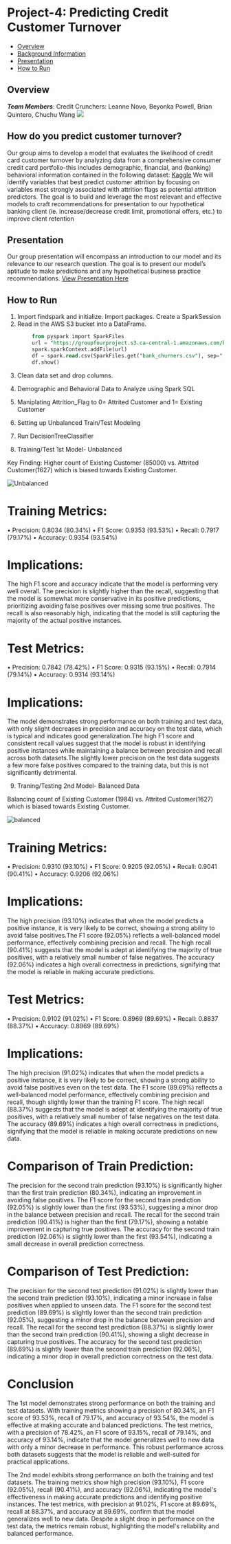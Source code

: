 # Project-4: Predicting Credit Customer Turnover

* <a href='#overview'>Overview</a></br>
* <a href='#background-information'>Background Information</a></br>
* <a href='#presentation'>Presentation</a><br/>
* <a href='#how-to-run'>How to Run</a><br/>




## Overview
<strong><i>Team Members</i></strong>: Credit Crunchers: Leanne Novo, Beyonka Powell, Brian Quintero, Chuchu Wang 
<img src="https://github.com/lgnovo/Project-4/blob/leanne/Image.png?raw=true">


##  How do you predict customer turnover?
Our group aims to develop a model that evaluates the likelihood of credit card customer turnover by analyzing data from a comprehensive consumer credit card portfolio-this includes demographic, financial, and (banking) behavioral information contained in the following dataset:
 <a href="https://www.kaggle.com/datasets/thedevastator/predicting-credit-card-customer-attrition-with-m">Kaggle</a> 
We will identify variables that best predict customer attrition by focusing on variables most strongly associated with attrition flags as potential attrition predictors. The goal is to build and leverage the most relevant and effective models to craft recommendations for presentation to our hypothetical banking client (ie. increase/decrease credit limit, promotional offers, etc.) to improve client retention


## Presentation
Our group presentation will encompass an introduction to our model and its relevance to our research question. The goal is to present our model’s aptitude to make predictions and any hypothetical business practice recommendations.
[View Presentation Here](https://docs.google.com/presentation/d/1iTG4Il5VhoeqTq4OCIaFIKuo9iCqtARKabFU-kqVb3Y/edit#slide=id.p)


## How to Run
1. Import findspark and initialize. Import packages. Create a SparkSession
2. Read in the AWS S3 bucket into a DataFrame.
```sql
        from pyspark import SparkFiles
        url = "https://groupfourproject.s3.ca-central-1.amazonaws.com/bank_churners.csv"
        spark.sparkContext.addFile(url)
        df = spark.read.csv(SparkFiles.get("bank_churners.csv"), sep=",", header=True, ignoreLeadingWhiteSpace=True)
        df.show()
```
3. Clean data set and drop columns.
  
4. Demographic and Behavioral Data to Analyze using Spark SQL

5. Maniplating Attrition_Flag to 0= Attrited Customer and 1= Existing Customer

6. Setting up Unbalanced Train/Test Modeling

7. Run DecisionTreeClassifier
   
8. Training/Test 1st Model- Unbalanced

Key Finding: Higher count of Existing Customer (85000) vs. Attrited Customer(1627) which is biased towards Existing Customer.

![Unbalanced](https://github.com/lgnovo/Project-4/assets/111611012/517864ac-e64d-455e-99a9-0026c51dfd9e)

# Training Metrics:
•	Precision: 0.8034 (80.34%)
•	F1 Score: 0.9353 (93.53%)
•	Recall: 0.7917 (79.17%)
•	Accuracy: 0.9354 (93.54%)

# Implications:

The high F1 score and accuracy indicate that the model is performing very well overall. The precision is slightly higher than the recall, suggesting that the model is somewhat more conservative in its positive predictions, prioritizing avoiding false positives over missing some true positives. The recall is also reasonably high, indicating that the model is still capturing the majority of the actual positive instances.

# Test Metrics:
•	Precision: 0.7842 (78.42%)
•	F1 Score: 0.9315 (93.15%)
•	Recall: 0.7914 (79.14%)
•	Accuracy: 0.9314 (93.14%)

# Implications:

The model demonstrates strong performance on both training and test data, with only slight decreases in precision and accuracy on the test data, which is typical and indicates good generalization.The high F1 score and consistent recall values suggest that the model is robust in identifying positive instances while maintaining a balance between precision and recall across both datasets.The slightly lower precision on the test data suggests a few more false positives compared to the training data, but this is not significantly detrimental.

9. Traning/Testing 2nd Model- Balanced Data

Balancing count of Existing Customer (1984) vs. Attrited Customer(1627) which is biased towards Existing Customer.

![balanced](https://github.com/lgnovo/Project-4/assets/111611012/db497f8b-8100-47d3-98a9-3c78744c6caa)

# Training Metrics:
•	Precision: 0.9310 (93.10%)
•	F1 Score: 0.9205 (92.05%)
•	Recall: 0.9041 (90.41%)
•	Accuracy: 0.9206 (92.06%)

# Implications:

The high precision (93.10%) indicates that when the model predicts a positive instance, it is very likely to be correct, showing a strong ability to avoid false positives.The F1 score (92.05%) reflects a well-balanced model performance, effectively combining precision and recall.
The high recall (90.41%) suggests that the model is adept at identifying the majority of true positives, with a relatively small number of false negatives. The accuracy (92.06%) indicates a high overall correctness in predictions, signifying that the model is reliable in making accurate predictions.

# Test Metrics:
•	Precision: 0.9102 (91.02%)
•	F1 Score: 0.8969 (89.69%)
•	Recall: 0.8837 (88.37%)
•	Accuracy: 0.8969 (89.69%)

# Implications:

The high precision (91.02%) indicates that when the model predicts a positive instance, it is very likely to be correct, showing a strong ability to avoid false positives even on the test data. The F1 score (89.69%) reflects a well-balanced model performance, effectively combining precision and recall, though slightly lower than the training F1 score. The high recall (88.37%) suggests that the model is adept at identifying the majority of true positives, with a relatively small number of false negatives on the test data. The accuracy (89.69%) indicates a high overall correctness in predictions, signifying that the model is reliable in making accurate predictions on new data.

# Comparison of Train Prediction:

The precision for the second train prediction (93.10%) is significantly higher than the first train prediction (80.34%), indicating an improvement in avoiding false positives. The F1 score for the second train prediction (92.05%) is slightly lower than the first (93.53%), suggesting a minor drop in the balance between precision and recall.
The recall for the second train prediction (90.41%) is higher than the first (79.17%), showing a notable improvement in capturing true positives.
The accuracy for the second train prediction (92.06%) is slightly lower than the first (93.54%), indicating a small decrease in overall prediction correctness.

# Comparison of Test Prediction:

The precision for the second test prediction (91.02%) is slightly lower than the second train prediction (93.10%), indicating a minor increase in false positives when applied to unseen data. The F1 score for the second test prediction (89.69%) is slightly lower than the second train prediction (92.05%), suggesting a minor drop in the balance between precision and recall. The recall for the second test prediction (88.37%) is slightly lower than the second train prediction (90.41%), showing a slight decrease in capturing true positives. The accuracy for the second test prediction (89.69%) is slightly lower than the second train prediction (92.06%), indicating a minor drop in overall prediction correctness on the test data.

# Conclusion
The 1st model demonstrates strong performance on both the training and test datasets. With training metrics showing a precision of 80.34%, an F1 score of 93.53%, recall of 79.17%, and accuracy of 93.54%, the model is effective at making accurate and balanced predictions. The test metrics, with a precision of 78.42%, an F1 score of 93.15%, recall of 79.14%, and accuracy of 93.14%, indicate that the model generalizes well to new data with only a minor decrease in performance. This robust performance across both datasets suggests that the model is reliable and well-suited for practical applications.

The 2nd model exhibits strong performance on both the training and test datasets. The training metrics show high precision (93.10%), F1 score (92.05%), recall (90.41%), and accuracy (92.06%), indicating the model's effectiveness in making accurate predictions and identifying positive instances. The test metrics, with precision at 91.02%, F1 score at 89.69%, recall at 88.37%, and accuracy at 89.69%, confirm that the model generalizes well to new data. Despite a slight drop in performance on the test data, the metrics remain robust, highlighting the model's reliability and balanced performance.
